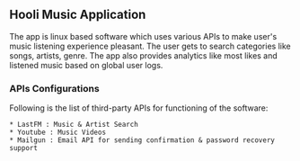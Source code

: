## Hooli Music Application

The app is linux based software which uses various APIs to make user's music listening experience pleasant. The user gets to search categories like songs, artists, genre.
The app also provides analytics like most likes and listened music based on global user logs. 

### APIs Configurations

Following is the list of third-party APIs for functioning of the software:

	* LastFM : Music & Artist Search
	* Youtube : Music Videos
	* Mailgun : Email API for sending confirmation & password recovery support

